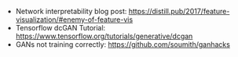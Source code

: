  * Network interpretability blog post: https://distill.pub/2017/feature-visualization/#enemy-of-feature-vis
 * Tensorflow dcGAN Tutorial: https://www.tensorflow.org/tutorials/generative/dcgan
 * GANs not training correctly: https://github.com/soumith/ganhacks